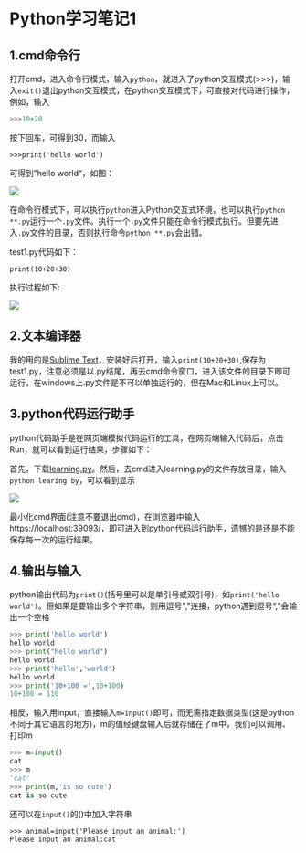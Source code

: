 # Python学习笔记1

## 1.cmd命令行

打开cmd，进入命令行模式，输入`python`，就进入了python交互模式(>>>)，输入`exit()`退出python交互模式，在python交互模式下，可直接对代码进行操作，例如，输入

```python
>>>10+20
```

按下回车，可得到30，而输入

```
>>>print('hello world')
```

可得到”hello world“，如图：

![](..\images\cmd运行结果1.png)

在命令行模式下，可以执行`python`进入Python交互式环境，也可以执行`python **.py`运行一个`.py`文件。执行一个`.py`文件只能在命令行模式执行。但要先进入`.py`文件的目录，否则执行命令`python **.py`会出错。

test1.py代码如下：

```
print(10+20+30)
```

执行过程如下:

![](..\images\cmd运行结果2.png)

## 2.文本编译器

我的用的是[Sublime Text](http://www.sublimetext.com/)，安装好后打开，输入`print(10+20+30)`,保存为test1.py，注意必须是以.py结尾，再去cmd命令窗口，进入该文件的目录下即可运行，在windows上.py文件是不可以单独运行的，但在Mac和Linux上可以。

## 3.python代码运行助手

python代码助手是在网页端模拟代码运行的工具，在网页端输入代码后，点击Run，就可以看到运行结果，步骤如下：

首先，下载[learning.py](https://pan.baidu.com/s/1kU5OCOB#list/path=%2Fpub%2Fpython)。然后，去cmd进入learning.py的文件存放目录，输入`python learing by`，可以看到显示

![](..\images\cmd运行结果3.png)

最小化cmd界面(注意不要退出cmd)，在浏览器中输入https://localhost:39093/，即可进入到python代码运行助手，遗憾的是还是不能保存每一次的运行结果。

## 4.输出与输入

python输出代码为`print()`(括号里可以是单引号或双引号)，如`print('hello world')`。但如果是要输出多个字符串，则用逗号","连接，python遇到逗号“,”会输出一个空格

```python
>>> print('hello world')
hello world
>>> print("hello world")
hello world
>>> print('hello','world')
hello world
>>> print('10+100 =',10+100)
10+100 = 110
```

相反，输入用input，直接输入`m=input()`即可，而无需指定数据类型(这是python不同于其它语言的地方)，m的值经键盘输入后就存储在了m中，我们可以调用、打印m

```python
>>> m=input()
cat
>>> m
'cat'
>>> print(m,'is so cute')
cat is so cute
```

还可以在`input()`的()中加入字符串

```
>>> animal=input('Please input an animal:')
Please input an animal:cat
```

